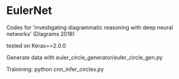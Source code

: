 # EulerNet

Codes for 'investigating diagrammatic reasoning with deep neural networks' (Diagrams 2018)

tested on Keras==2.0.0

Generate data with euler_circle_generator/euler_circle_gen.py

Trainining:
python cnn_infer_circles.py
